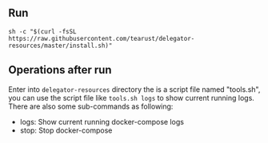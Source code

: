 
## Run

```
sh -c "$(curl -fsSL https://raw.githubusercontent.com/tearust/delegator-resources/master/install.sh)"
```

## Operations after run

Enter into `delegator-resources` directory the is a script file named "tools.sh", you can use the script file like `tools.sh logs` to show current running logs. There are also some sub-commands as following:

- logs: Show current running docker-compose logs
- stop: Stop docker-compose
